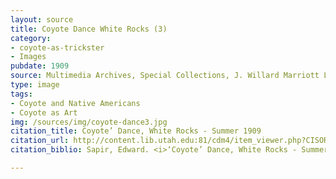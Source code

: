 ```yaml
---
layout: source
title: Coyote Dance White Rocks (3)
category: 
- coyote-as-trickster
- Images
pubdate: 1909
source: Multimedia Archives, Special Collections, J. Willard Marriott Library, University of Utah
type: image
tags: 
- Coyote and Native Americans
- Coyote as Art
img: /sources/img/coyote-dance3.jpg
citation_title: Coyote’ Dance, White Rocks - Summer 1909
citation_url: http://content.lib.utah.edu:81/cdm4/item_viewer.php?CISOROOT=/uaida&CISOPTR=44435&CISOBOX=1&REC=5
citation_biblio: Sapir, Edward. <i>‘Coyote’ Dance, White Rocks - Summer 1909.</i> Photograph, 1909. http://content.lib.utah.edu:81/cdm4/item_viewer.php?CISOROOT=/uaida&CISOPTR=44435&CISOBOX=1&REC=5

---
```

